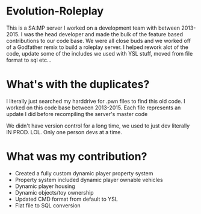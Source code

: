 # Evolution-Roleplay
This is a SA:MP server I worked on a development team with between 2013-2015. I was the head developer and made the bulk of the feature based contributions to our code base. We were all close buds and we worked off of a Godfather remix to build a roleplay server. I helped rework alot of the code, update some of the includes we used with YSL stuff, moved from file format to sql etc...


# What's with the duplicates?
I literally just searched my harddrive for .pwn files to find this old code. I worked on this code base between 2013-2015. Each file represents an update I did before recompiling the server's master code

We didn't have version control for a long time, we used to just dev literally IN PROD. LOL. Only one person devs at a time.

# What was my contribution?
* Created a fully custom dynamic player property system
* Property system included dynamic player ownable vehicles
* Dynamic player housing
* Dynamic objects/toy ownership
* Updated CMD format from default to YSL
* Flat file to SQL conversion
